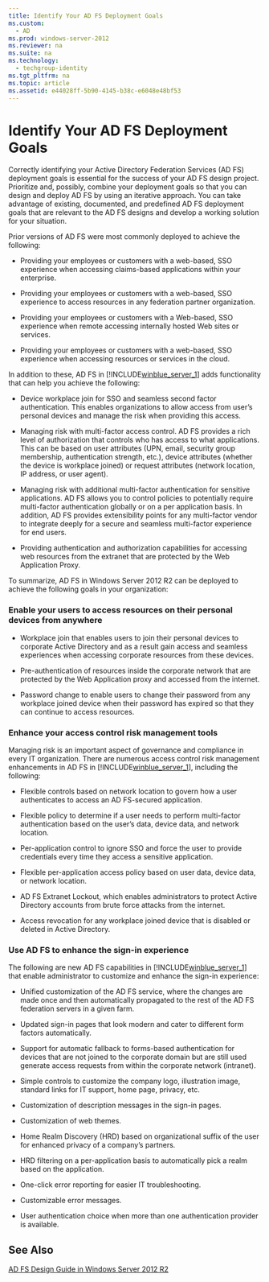 ```yaml
---
title: Identify Your AD FS Deployment Goals
ms.custom: 
  - AD
ms.prod: windows-server-2012
ms.reviewer: na
ms.suite: na
ms.technology: 
  - techgroup-identity
ms.tgt_pltfrm: na
ms.topic: article
ms.assetid: e44028ff-5b90-4145-b38c-e6048e48bf53
---
```

# Identify Your AD FS Deployment Goals
Correctly identifying your Active Directory Federation Services \(AD FS\) deployment goals is essential for the success of your AD FS design project. Prioritize and, possibly, combine your deployment goals so that you can design and deploy AD FS by using an iterative approach. You can take advantage of existing, documented, and predefined AD FS deployment goals that are relevant to the AD FS designs and develop a working solution for your situation.

Prior versions of AD FS were most commonly deployed to achieve the following:

-   Providing your employees or customers with a web\-based, SSO experience when accessing claims\-based applications within your enterprise.

-   Providing your employees or customers with a web\-based, SSO experience to access resources in any federation partner organization.

-   Providing your employees or customers with a Web\-based, SSO experience when remote accessing internally hosted Web sites or services.

-   Providing your employees or customers with a web\-based, SSO experience when accessing resources or services in the cloud.

In addition to these, AD FS in [!INCLUDE[winblue_server_1](includes/winblue_server_1_md.md)] adds functionality that can help you achieve the following:

-   Device workplace join for SSO and seamless second factor authentication. This enables organizations to allow access from user’s personal devices and manage the risk when providing this access.

-   Managing risk with multi\-factor access control. AD FS provides a rich level of authorization that controls who has access to what applications. This can be based on user attributes \(UPN, email, security group membership, authentication strength, etc.\), device attributes \(whether the device is workplace joined\) or request attributes \(network location, IP address, or user agent\).

-   Managing risk with additional multi\-factor authentication for sensitive applications. AD FS allows you to control policies to potentially require multi\-factor authentication globally or on a per application basis. In addition, AD FS provides extensibility points for any multi\-factor vendor to integrate deeply for a secure and seamless multi\-factor experience for end users.

-   Providing authentication and authorization capabilities for accessing web resources from the extranet that are protected by the Web Application Proxy.

To summarize, AD FS in Windows Server 2012 R2 can be deployed to achieve the following goals in your organization:

### Enable your users to access resources on their personal devices from anywhere

-   Workplace join that enables users to join their personal devices to corporate Active Directory and as a result gain access and seamless experiences when accessing corporate resources from these devices.

-   Pre\-authentication of resources inside the corporate network that are protected by the Web Application proxy and accessed from the internet.

-   Password change to enable users to change their password from any workplace joined device when their password has expired so that they can continue to access resources.

### Enhance your access control risk management tools
Managing risk is an important aspect of governance and compliance in every IT organization. There are numerous access control risk management enhancements in AD FS in [!INCLUDE[winblue_server_1](includes/winblue_server_1_md.md)], including the following:

-   Flexible controls based on network location to govern how a user authenticates to access an AD FS\-secured application.

-   Flexible policy to determine if a user needs to perform multi\-factor authentication based on the user’s data, device data, and network location.

-   Per\-application control to ignore SSO and force the user to provide credentials every time they access a sensitive application.

-   Flexible per\-application access policy based on user data, device data, or network location.

-   AD FS Extranet Lockout, which enables administrators to protect Active Directory accounts from brute force attacks from the internet.

-   Access revocation for any workplace joined device that is disabled or deleted in Active Directory.

### Use AD FS to enhance the sign\-in experience
The following are new AD FS capabilities in [!INCLUDE[winblue_server_1](includes/winblue_server_1_md.md)] that enable administrator to customize and enhance the sign\-in experience:

-   Unified customization of the AD FS service, where the changes are made once and then automatically propagated to the rest of the AD FS federation servers in a given farm.

-   Updated sign\-in pages that look modern and cater to different form factors automatically.

-   Support for automatic fallback to forms\-based authentication for devices that are not joined to the corporate domain but are still used generate access requests from within the corporate network \(intranet\).

-   Simple controls to customize the company logo, illustration image, standard links for IT support, home page, privacy, etc.

-   Customization of description messages in the sign\-in pages.

-   Customization of web themes.

-   Home Realm Discovery \(HRD\) based on organizational suffix of the user for enhanced privacy of a company’s partners.

-   HRD filtering on a per\-application basis to automatically pick a realm based on the application.

-   One\-click error reporting for easier IT troubleshooting.

-   Customizable error messages.

-   User authentication choice when more than one authentication provider is available.

## See Also
[AD FS Design Guide in Windows Server 2012 R2](AD-FS-Design-Guide-in-Windows-Server-2012-R2.md)


